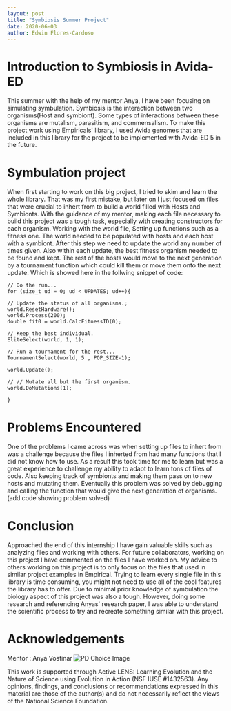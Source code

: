 ```yaml
---
layout: post
title: "Symbiosis Summer Project"
date: 2020-06-03
author: Edwin Flores-Cardoso
---
```


 
# Introduction to Symbiosis in Avida-ED
  This summer with the help of my mentor Anya, I have been focusing on simulating symbulation. Symbiosis is the interaction between two organisms(Host and symbiont). Some types of interactions between these organisms are mutalism, parasitism, and commensalism. To make this project work using Empiricals' library, I used Avida genomes that are included in this library for the project to be implemented with Avida-ED 5 in the future.
   
# Symbulation project
  When first starting to work on this big project, I tried to skim and learn the whole library. That was my first mistake, but later on I just focused on files that were crucial to inhert from to build a world filled with Hosts and Symbionts. With the guidance of my mentor, making each file necessary to build this project was a tough task, especially with creating constructors for each organism.
  Working with the world file, Setting up functions such as a fitness one. The world needed to be populated with hosts and each host with a symbiont. After this step we need to update the world any number of times given. Also within each update, the best fitness organism needed to be found and kept. The rest of the hosts would move to the next generation by a tournament function which could kill them or move them onto the next update. Which is showed here in the follwing snippet of code:

    // Do the run...
    for (size_t ud = 0; ud < UPDATES; ud++){ 
  
    // Update the status of all organisms.;
    world.ResetHardware();
    world.Process(200);
    double fit0 = world.CalcFitnessID(0);

    // Keep the best individual.
    EliteSelect(world, 1, 1);

    // Run a tournament for the rest...
    TournamentSelect(world, 5 , POP_SIZE-1);

    world.Update();

    // // Mutate all but the first organism.
    world.DoMutations(1);

    }
  
# Problems Encountered
  One of the problems I came across was when setting up files to inhert from was a challenge because the files I inherted from had many functions that I did not know how to use. As a result this took time for me to learn but was a great experience to challenge my ability to adapt to learn tons of files of code.
  Also keeping track of symbionts and making them pass on to new hosts and mutating them. Eventually this problem was solved by debugging and calling the function that would give the next generation of organisms.
  (add code showing problem solved)
# Conclusion 
  Approached the end of this internship I have gain valuable skills such as analyzing files and working with others. For future collaborators, working on this project I have commented on the files I have worked on. My advice to others working on this project is to only focus on the files that used in similar project examples in Empirical. Trying to learn every single file in this library is time consuming, you might not need to use all of the cool features the library has to offer. Due to minimal prior knowledge of symbulation the biology aspect of this project was also a tough. However, doing some research and referencing Anyas' research paper, I was able to understand the scientific process to try and recreate something similar with this project. 
  
 # Acknowledgements
 
  Mentor : Anya Vostinar 
  ![PD Choice Image](/assets/headshots/square-anyaevostinar.png)
  
  This work is supported through Active LENS: Learning Evolution and the Nature of Science using Evolution in Action (NSF IUSE #1432563). Any opinions, findings, and conclusions or recommendations expressed in this material are those of the author(s) and do not necessarily reflect the views of the National Science Foundation.

